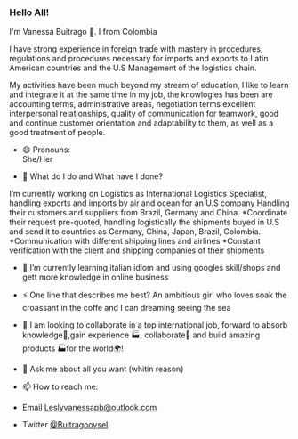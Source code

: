 ### Hello All!

I'm Vanessa Buitrago 👋. I from Colombia

I have strong experience in foreign trade with mastery in procedures, regulations and procedures necessary for imports and exports to Latin American countries and the U.S Management of the logistics chain.

My activities have been much beyond my stream of education, I like to learn and integrate it at the same time in my job, the knowlogies has been are accounting terms, administrative areas, negotiation terms excellent interpersonal relationships, quality of communication for teamwork, good and continue customer orientation and adaptability to them, as well as a good treatment of people.

- 😄 Pronouns:  
She/Her 

- 🌱 What do I do and What have I done?

I’m currently working on Logistics as International Logistics Specialist, handling exports and imports by air and ocean for an U.S company
Handling their customers and suppliers from Brazil, Germany and China.
*Coordinate their request pre-quoted, handling logistically the shipments buyed in U.S and      send it to countries as Germany, China, Japan, Brazil, Colombia.
*Communication with different shipping lines and airlines 
*Constant verification with the client and shipping companies of their shipments 
 
 
- 🤔 I’m currently learning italian idiom and using googles skill/shops and gett more knowledge  in online business 

-  ⚡ One line that describes me best?
An ambitious girl who loves soak the croassant in the coffe and I can dreaming seeing the sea

- 👯 I am looking to collaborate in a top international job, forward to absorb knowledge🧠,gain experience 🏭, collaborate🤝 and build amazing products 🏭for the world🌍!

- 💬 Ask me about all you want (whitin reason) 

- 📫 How to reach me: 
- Email Leslyvanessapb@outlook.com 
- Twitter [@Buitragooysel](https://twitter.com/buitragooylsel)


